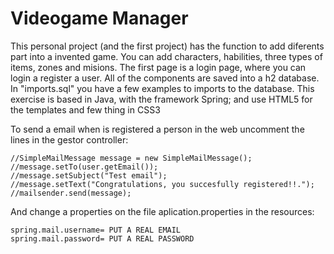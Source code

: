 # Videogame Manager

This personal project (and the first project) has the function to add diferents part into a 
invented game. You can add characters, habilities, three types of items, zones and misions.
The first page is a login page, where you can login a register a user. All of the components 
are saved into a h2 database. In "imports.sql" you have a few examples to imports to the database.
This exercise is based in Java, with the framework Spring; and use HTML5 for the templates and few 
thing in CSS3





To send a email when is registered a person in the web uncomment the lines in the gestor controller:


    //SimpleMailMessage message = new SimpleMailMessage();
    //message.setTo(user.getEmail());
    //message.setSubject("Test email");
    //message.setText("Congratulations, you succesfully registered!!.");
    //mailsender.send(message);




And change a properties on the file aplication.properties in the resources:


    spring.mail.username= PUT A REAL EMAIL
    spring.mail.password= PUT A REAL PASSWORD 
